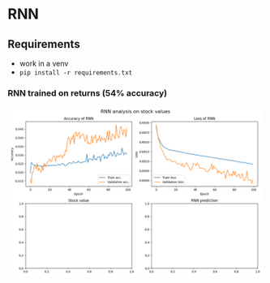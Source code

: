 # RNN

## Requirements
* work in a venv
* `pip install -r requirements.txt`


### RNN trained on returns (54% accuracy)
![accuracy](graphs/results-rnn.png)

